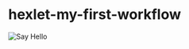# hexlet-my-first-workflow
![Say Hello](https://github.com/Grand9/hexlet-my-first-workflow/actions/workflows/say-hello.yml/badge.svg)
